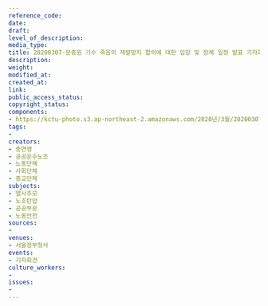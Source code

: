 ```yaml
---
reference_code: 
date: 
draft: 
level_of_description: 
media_type: 
title: 20200307-문중원 기수 죽음의 재발방지 합의에 대한 입장 및 장례 일정 발표 기자회견
description: 
weight: 
modified_at: 
created_at: 
link: 
public_access_status: 
copyright_status: 
components:
- https://kctu-photo.s3.ap-northeast-2.amazonaws.com/2020년/3월/20200307-문중원+기수+죽음의+재발방지+합의에+대한+입장+및+장례+일정+발표+기자회견/_CTU2837.jpg
tags:
- 
creators:
- 총연맹
- 공공운수노조
- 노동단체
- 사회단체
- 종교단체
subjects:
- 열사추모
- 노조탄압
- 공공부문
- 노동안전
sources:
- 
venues:
- 서울정부청사
events:
- 기자회견
culture_workers:
- 
issues:
- 
---
```

